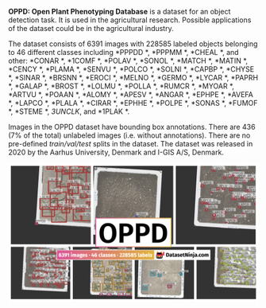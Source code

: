 **OPPD: Open Plant Phenotyping Database** is a dataset for an object detection task. It is used in the agricultural research. Possible applications of the dataset could be in the agricultural industry. 

The dataset consists of 6391 images with 228585 labeled objects belonging to 46 different classes including *PPPDD *, *PPPMM *, *CHEAL *, and other: *CONAR *, *1COMF *, *POLAV *, *SONOL *, *MATCH *, *MATIN *, *CENCY *, *PLAMA *, *SENVU *, *POLCO *, *SOLNI *, *CAPBP *, *CHYSE *, *SINAR *, *BRSNN *, *EROCI *, *MELNO *, *GERMO *, *LYCAR *, *PAPRH *, *GALAP *, *BROST *, *LOLMU *, *POLLA *, *RUMCR *, *MYOAR *, *ARTVU *, *POAAN *, *ALOMY *, *APESV *, *ANGAR *, *EPHPE *, *AVEFA *, *LAPCO *, *PLALA *, *CIRAR *, *EPHHE *, *POLPE *, *SONAS *, *FUMOF *, *STEME *, *3UNCLK*, and *1PLAK *.

Images in the OPPD dataset have bounding box annotations. There are 436 (7% of the total) unlabeled images (i.e. without annotations). There are no pre-defined <i>train/val/test</i> splits in the dataset. The dataset was released in 2020 by the Aarhus University, Denmark and I-GIS A/S, Denmark.

<img src="https://github.com/dataset-ninja/open-plant-phenotyping-database/raw/main/visualizations/poster.png">
